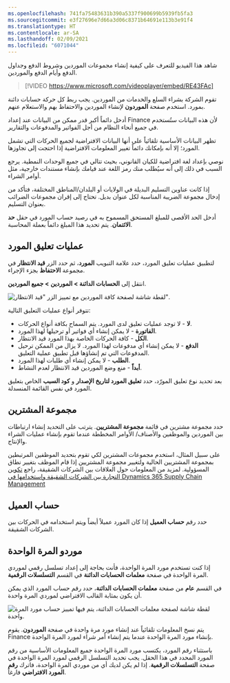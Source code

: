 ```yaml
---
ms.openlocfilehash: 741fa75483631b390a5337f900699b5939fb5fa3
ms.sourcegitcommit: e3f27696e7d66a3d06c8371b64691e113b3e91f4
ms.translationtype: HT
ms.contentlocale: ar-SA
ms.lasthandoff: 02/09/2021
ms.locfileid: "6071044"
---
```

شاهد هذا الفيديو للتعرف على كيفية إنشاء مجموعات الموردين وشروط الدفع وجداول الدفع وأيام الدفع والموردين.


> [!VIDEO https://www.microsoft.com/videoplayer/embed/RE43FAc]



تقوم الشركة بشراء السلع والخدمات من الموردين. يجب ربط كل حركة حسابات دائنة بمورد. استخدم صفحة **الموردون** لإنشاء الموردين والاحتفاظ بهم والاستعلام عنهم.

أدخل دائماً أكبر قدر ممكن من البيانات عند إعداد Finance لأن هذه البيانات ستُستخدم في جميع أنحاء النظام من أجل الفواتير والمدفوعات والتقارير.

تظهر البيانات الأساسية تلقائياً على أنها البيانات الافتراضية لجميع الحركات التي تشمل المورد؛ إلا أنه بإمكانك دائماً تغيير المعلومات الافتراضية إذا احتجت إلى تجاوزها.

نوصي بإعداد لغة افتراضية للكيان القانوني، بحيث تتالي في جميع الوحدات النمطية. يرجع السبب في ذلك إلى أنه سيُطلب منك رمز اللغة عند قيامك بإنشاء مستندات خارجية، مثل أوامر الشراء.

إذا كانت عناوين التسليم البديلة في الولايات أو البلدان/المناطق المختلفة، فتأكد من إدخال مجموعة الضريبة المناسبة لكل عنوان بديل. تحتاج إلى إقران مجموعات الضرائب بعنوان التسليم.

أدخل الحد الأقصى للمبلغ المستحق المسموح به في رصيد حساب المورد في حقل **حد الائتمان**. يتم تحديد هذا المبلغ دائماً بعملة المحاسبة.

## <a name="vendor-holds"></a>عمليات تعليق المورد 

لتطبيق عمليات تعليق المورد، حدد علامة التبويب **المورد**، ثم حدد الزر **قيد الانتظار** في مجموعة **الاحتفاظ** بجزء الإجراء.

انتقل إلى **الحسابات الدائنة > الموردين > جميع الموردين**.
 
![لقطة شاشة لصفحة كافة الموردين مع تمييز الزر "قيد الانتظار".](../media/hold-1.png)

تتوفر أنواع عمليات التعليق التالية:

- **لا** - لا توجد عمليات تعليق لدى المورد. يتم السماح بكافة أنواع الحركات.
- **الفاتورة** - لا يمكن إنشاء أي فواتير أو ترحيلها لهذا المورد.
- **الكل** - كافة الحركات الخاصة بهذا المورد قيد الانتظار.
- **الدفع** - لا يمكن إنشاء أي مدفوعات لهذا المورد. لا يزال من الممكن ترحيل المدفوعات التي تم إنشاؤها قبل تطبيق عملية التعليق.
- **الطلب** - لا يمكن إنشاء أي طلبات لهذا المورد.
- **أبداً** - منع وضع الموردين قيد الانتظار لعدم النشاط.

بعد تحديد نوع تعليق المورّد، حدد **تعليق المورد لتاريخ الإصدار** و **كود السبب** الخاص بتعليق المورد في نفس القائمة المنسدلة.

## <a name="buyer-group"></a>مجموعة المشترين 

حدد مجموعة مشترين في قائمة **مجموعة المشتريين**. يترتب على التحديد إنشاء ارتباطات بين الموردين والموظفين والأصناف/ الأوامر المخططة عندما تقوم بإنشاء عمليات الشراء والإنتاج.

على سبيل المثال، استخدم مجموعات المشترين لكي تقوم بتحديد الموظفين المرتبطين بمجموعة المشتريين الحالية ولتغيير مجموعة المشتريين إذا قام الموظف بتغيير نطاق المسؤولية.
لمزيد من المعلومات حول العلاقات بين الشركات الشقيقة، راجع [تكوين التجارة بين الشركات الشقيقة واستخدامها في Dynamics 365 Supply Chain Management](https://docs.microsoft.com/learn/modules/configure-use-intercompany-trade-dyn365-supply-chain-mgmt/?azure-portal=true)

## <a name="customer-account"></a>حساب العميل 
حدد رقم **حساب العميل** إذا كان المورد عميلاً أيضاً ويتم استخدامه في الحركات بين الشركات الشقيقة.
 

## <a name="one-time-vendors"></a>موردو المرة الواحدة 

إذا كنت تستخدم مورد المرة الواحدة، فأنت بحاجة إلى إعداد تسلسل رقمي لموردي المرة الواحدة في صفحة **معلمات الحسابات الدائنة** في القسم **التسلسلات الرقمية**. 

في القسم **عام** من صفحة **معلمات الحسابات الدائنة**، حدد رقم حساب المورد الذي يمكن أن يكون بمثابة القالب الافتراضي لموردي المرة واحدة.

![ لقطة شاشة لصفحة معلمات الحسابات الدائنة، يتم فيها تمييز حساب مورد المرة واحدة.](../media/one-time.png)

يتم نسخ المعلومات تلقائياً عند إنشاء مورد مرة واحدة في صفحة **الموردون**. يقوم Finance بإنشاء مورد المرة الواحدة عندما يتم إنشاء أمر شراء لمورد المرة الواحدة. 

باستثناء رقم المورد، يكتسب مورد المرة الواحدة جميع المعلومات الأساسية من رقم المورد المحدد في هذا الحقل. يجب تحديد التسلسل الرقمي لمورد المرة الواحدة في صفحة **التسلسلات الرقمية**. إذا لم يكن لديك أي من موردي المرة الواحدة، فاترك **رقم المورد الافتراضي** فارغاً.

